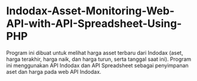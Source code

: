 # Indodax-Asset-Monitoring-Web-API-with-API-Spreadsheet-Using-PHP

Program ini dibuat untuk melihat harga asset terbaru dari Indodax (aset, harga terakhir, harga naik, dan harga turun, serta tanggal saat ini). Program ini menggunakan API Indodax dan API Spreadsheet sebagai penyimpanan aset dan harga pada web API Indodax.
